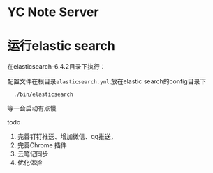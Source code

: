 # YC Note Server

# 运行elastic search

在elasticsearch-6.4.2目录下执行：

配置文件在根目录`elasticsearch.yml`,放在elastic search的config目录下

```
  ./bin/elasticsearch
```
等一会启动有点慢


todo

1. 完善钉钉推送、增加微信、qq推送，
2. 完善Chrome 插件
3. 云笔记同步
4. 优化体验

